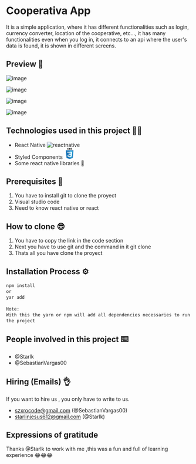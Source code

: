 # Cooperativa App
It is a simple application, where it has different functionalities such as login, currency converter, location of the cooperative, etc..., it has many functionalities even when you log in, it connects to an api where the user's data is found, it is shown in different screens.

## Preview :space_invader:
![image](https://user-images.githubusercontent.com/78440424/165327865-f53740b7-2a1a-43f7-bcf3-ee36772d6bd8.png)


![image](https://user-images.githubusercontent.com/78440424/165328038-8ec85b8f-4bbe-45ee-81f3-0b9d22234237.png)


![image](https://user-images.githubusercontent.com/78440424/165328360-312af44a-1b3d-436d-ae69-2bb8f2214c30.png)


![image](https://user-images.githubusercontent.com/78440424/165328456-eb0bff9f-6cf7-4a6e-b232-df4914e95085.png)

## Technologies used in this project :man_technologist:
* React Native <img src="https://reactnative.dev/img/header_logo.svg" alt="reactnative" width="30" height="30"/> 
* Styled Components <img src="https://raw.githubusercontent.com/devicons/devicon/master/icons/css3/css3-original-wordmark.svg" alt="css3" width="30" height="30"/> 
* Some react native libraries :closed_book:

## Prerequisites :bookmark_tabs:
1. You have to install git to clone the proyect
2. Visual studio code 
3. Need to know react native or react 

## How to clone :sunglasses:
1. You have to copy the link in the code section
2. Next you have to use git and the command in it git clone
3. Thats all you have clone the proyect

## Installation Process :gear:
```
npm install 
or
yar add

Note:
With this the yarn or npm will add all dependencies necessaries to run the project
```

## People involved in this project :keyboard:
* @Starlk 
* @SebastianVargas00 

## Hiring (Emails) 	:ok_hand:
If you want to hire us , you only have to write to us.
* szxrocode@gmail.com (@SebastianVargas00)
* starlinjesus612@gmail.com (@Starlk)

## Expressions of gratitude
Thanks @Starlk to work with me ,this was a fun and full of learning experience  :joy::joy::joy:






